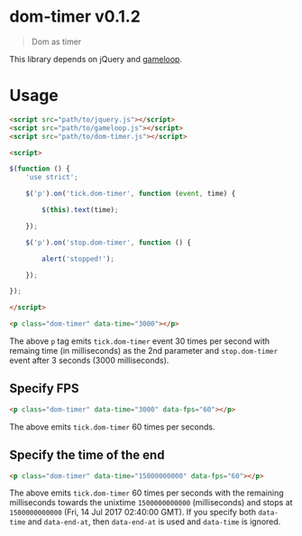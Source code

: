 # dom-timer v0.1.2

> Dom as timer

This library depends on jQuery and [gameloop](https://github.com/kt3k/gameloop).

# Usage

```html
<script src="path/to/jquery.js"></script>
<script src="path/to/gameloop.js"></script>
<script src="path/to/dom-timer.js"></script>

<script>

$(function () {
    'use strict';

    $('p').on('tick.dom-timer', function (event, time) {

        $(this).text(time);

    });

    $('p').on('stop.dom-timer', function () {

        alert('stopped!');

    });

});

</script>

<p class="dom-timer" data-time="3000"></p>

```

The above `p` tag emits `tick.dom-timer` event 30 times per second with remaing time (in milliseconds) as the 2nd parameter and `stop.dom-timer` event after 3 seconds (3000 milliseconds).


## Specify FPS

```html
<p class="dom-timer" data-time="3000" data-fps="60"></p>
```

The above emits `tick.dom-timer` 60 times per seconds.


## Specify the time of the end

```html
<p class="dom-timer" data-time="15000000000" data-fps="60"></p>
```

The above emits `tick.dom-timer` 60 times per seconds with the remaining milliseconds towards the unixtime `1500000000000` (milliseconds) and stops at `1500000000000` (Fri, 14 Jul 2017 02:40:00 GMT). If you specify both `data-time` and `data-end-at`, then `data-end-at` is used and `data-time` is ignored.
